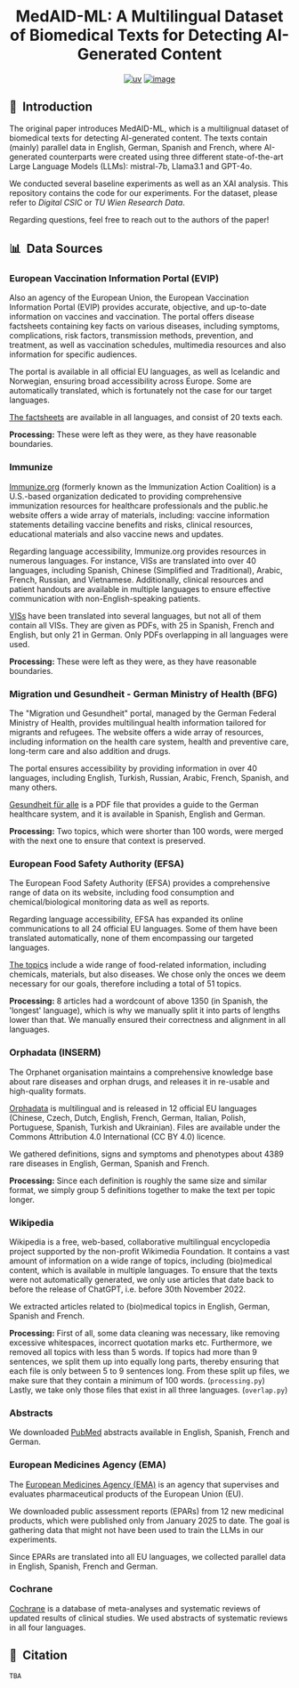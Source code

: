 <div align="center">    
 
# MedAID-ML: A Multilingual Dataset of Biomedical Texts for Detecting AI-Generated Content

[![uv](https://img.shields.io/endpoint?url=https://raw.githubusercontent.com/astral-sh/uv/main/assets/badge/v0.json)](https://github.com/astral-sh/uv)
[![image](https://img.shields.io/pypi/pyversions/uv.svg)](https://pypi.python.org/pypi/uv)

</div>

## 📌&nbsp;&nbsp;Introduction
The original paper introduces MedAID-ML, which is a multilignual dataset of biomedical texts for detecting AI-generated content. The texts contain
(mainly) parallel data in English, German, Spanish and French, where AI-generated counterparts were created using three different state-of-the-art
Large Language Models (LLMs): mistral-7b, Llama3.1 and GPT-4o.

We conducted several baseline experiments as well as an XAI analysis. This repository contains the code for our experiments. For the dataset,
please refer to *Digital CSIC* or *TU Wien Research Data*.

Regarding questions, feel free to reach out to the authors of the paper!

## 📊&nbsp;&nbsp;Data Sources

### European Vaccination Information Portal (EVIP)

Also an agency of the European Union, the European Vaccination Information Portal (EVIP) provides accurate, objective, and up-to-date information on vaccines and vaccination. The portal offers disease factsheets containing key facts on various diseases, including symptoms, complications, risk factors, transmission methods, prevention, and treatment, as well as vaccination schedules, multimedia resources and also information for specific audiences.

The portal is available in all official EU languages, as well as Icelandic and Norwegian, ensuring broad accessibility across Europe. Some are automatically translated, which is fortunately not the case for our target languages.

[The factsheets](https://vaccination-info.europa.eu/en/disease-factsheets) are available in all languages, and consist of 20 texts each.

**Processing:** These were left as they were, as they have reasonable boundaries.

### Immunize

[Immunize.org](https://www.immunize.org/) (formerly known as the Immunization Action Coalition) is a U.S.-based organization dedicated to providing comprehensive immunization resources for healthcare professionals and the public.he website offers a wide array of materials, including: vaccine information statements detailing vaccine benefits and risks, clinical resources, educational materials and also vaccine news and updates.

Regarding language accessibility, Immunize.org provides resources in numerous languages. For instance, VISs are translated into over 40 languages, including Spanish, Chinese (Simplified and Traditional), Arabic, French, Russian, and Vietnamese. Additionally, clinical resources and patient handouts are available in multiple languages to ensure effective communication with non-English-speaking patients.

[VISs](https://www.immunize.org/vaccines/vis-translations) have been translated into several languages, but not all of them contain all VISs. They are given as PDFs, with 25 in Spanish, French and English, but only 21 in German. Only PDFs overlapping in all languages were used.

**Processing:** These were left as they were, as they have reasonable boundaries.

### Migration und Gesundheit - German Ministry of Health (BFG)

The "Migration und Gesundheit" portal, managed by the German Federal Ministry of Health, provides multilingual health information tailored for migrants and refugees. The website offers a wide array of resources, including information on the health care system, health and preventive care, long-term care and also addition and drugs.

The portal ensures accessibility by providing information in over 40 languages, including English, Turkish, Russian, Arabic, French, Spanish, and many others.

[Gesundheit für alle](https://www.migration-gesundheit.bund.de/fileadmin/Dateien/Publikationen/Gesundheit/wegweiser_gesundheit/deutsch.wegweiser-gesundheit.2022.pdf) is a PDF file that provides a guide to the German healthcare system, and it is available in Spanish, English and German.

**Processing:** Two topics, which were shorter than 100 words, were merged with the next one to ensure that context is preserved.

### European Food Safety Authority (EFSA)

The European Food Safety Authority (EFSA) provides a comprehensive range of data on its website, including food consumption and chemical/biological monitoring data as well as reports.

Regarding language accessibility, EFSA has expanded its online communications to all 24 official EU languages. Some of them have been translated automatically, none of them encompassing our targeted languages.

[The topics](https://www.efsa.europa.eu/en/topics) include a wide range of food-related information, including chemicals, materials, but also diseases. We chose only the onces we deem necessary for our goals, therefore including a total of 51 topics.

**Processing:** 8 articles had a wordcount of above 1350 (in Spanish, the 'longest' language), which is why we manually split it into parts of lengths lower than that. We manually ensured their correctness and alignment in all languages.

### Orphadata (INSERM)

The Orphanet organisation maintains a comprehensive knowledge base about rare diseases and orphan drugs, and releases it in re-usable and high-quality formats.

[Orphadata](https://www.orphadata.com/alignments/) is multilingual and is released in 12 official EU languages (Chinese, Czech, Dutch, English, French, German, Italian, Polish, Portuguese, Spanish, Turkish and Ukrainian). Files are available under the Commons Attribution 4.0 International (CC BY 4.0) licence.

We gathered definitions, signs and symptoms and phenotypes about 4389 rare diseases in English, German, Spanish and French.

**Processing:** Since each definition is roughly the same size and similar format, we simply group 5 definitions together to make the text per topic longer.

### Wikipedia

Wikipedia is a free, web-based, collaborative multilingual encyclopedia project supported by the non-profit Wikimedia Foundation. It contains a vast amount of information on a wide range of topics, including (bio)medical content, which is available in multiple languages. To ensure that the texts were not automatically generated, we only use articles that date back to before the release of ChatGPT, i.e. before 30th November 2022.

We extracted articles related to (bio)medical topics in English, German, Spanish and French.

**Processing:** First of all, some data cleaning was necessary, like removing excessive whitespaces, incorrect quotation marks etc. Furthermore, we removed all topics with less than 5 words. If topics had more than 9 sentences, we split them up into equally long parts, thereby ensuring that each file is only between 5 to 9 sentences long. From these split up files, we make sure that they contain a minimum of 100 words. (```processing.py```) Lastly, we take only those files that exist in all three languages. (```overlap.py```)

### Abstracts

We downloaded [PubMed](https://pubmed.ncbi.nlm.nih.gov/) abstracts available in English, Spanish, French and German.

### European Medicines Agency (EMA)

The [European Medicines Agency (EMA)](https://www.ema.europa.eu/) is an agency that supervises and evaluates pharmaceutical products of the European Union (EU).

We downloaded public assessment reports (EPARs) from 12 new medicinal products, which were published only from January 2025 to date. The goal is gathering data that might not have been used to train the LLMs in our experiments. 

Since EPARs are translated into all EU languages, we collected parallel data in English, Spanish, French and German.

### Cochrane

[Cochrane](https://www.cochrane.org/) is a database of meta-analyses and systematic reviews of updated results of clinical studies. We used abstracts of systematic reviews in all four languages. 

## 🔗&nbsp;&nbsp;Citation

```
TBA
```  

